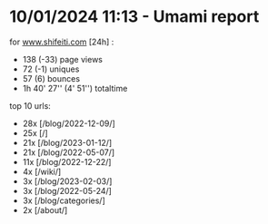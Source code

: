 # 10/01/2024 11:13 - Umami report
for www.shifeiti.com [24h] :

 - 138 (-33) page views
 - 72 (-1) uniques
 - 57 (6) bounces
 - 1h 40' 27'' (4' 51'') totaltime


top 10 urls:
 - 28x [/blog/2022-12-09/]
 - 25x [/]
 - 21x [/blog/2023-01-12/]
 - 21x [/blog/2022-05-07/]
 - 11x [/blog/2022-12-22/]
 - 4x [/wiki/]
 - 3x [/blog/2023-02-03/]
 - 3x [/blog/2022-05-24/]
 - 3x [/blog/categories/]
 - 2x [/about/]


